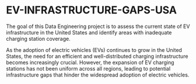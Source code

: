 # EV-INFRASTRUCTURE-GAPS-USA
The goal of this Data Engineering project is to assess the current state of EV infrastructure in the United States and identify areas with inadequate charging station coverage.

As the adoption of electric vehicles (EVs) continues to grow in the United States, the need for an efficient and well-distributed charging infrastructure becomes increasingly crucial. However, the expansion of EV charging stations has not been uniform across all regions, leading to potential infrastructure gaps that hinder the widespread adoption of electric vehicles.
